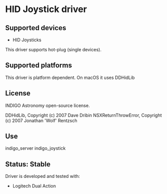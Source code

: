 # HID Joystick driver


## Supported devices

* HID Joysticks

This driver supports hot-plug (single devices).

## Supported platforms

This driver is platform dependent. On macOS it uses DDHidLib

## License

INDIGO Astronomy open-source license.

DDHidLib, Copyright (c) 2007 Dave Dribin
NSXReturnThrowError, Copyright (c) 2007 Jonathan 'Wolf' Rentzsch

## Use

indigo_server indigo_joystick

## Status: Stable

Driver is developed and tested with:
* Logitech Dual Action
